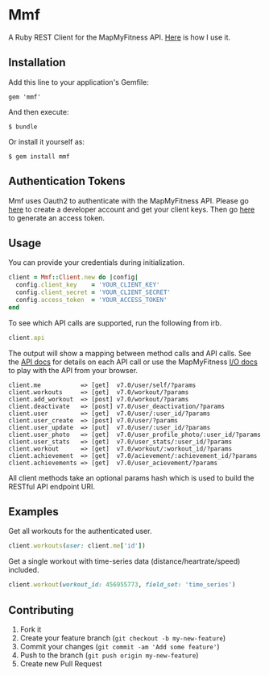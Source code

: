 # Mmf

A Ruby REST Client for the MapMyFitness API. [Here](http://skryl.org) is how I use it.

## Installation

Add this line to your application's Gemfile:

    gem 'mmf'

And then execute:

    $ bundle

Or install it yourself as:

    $ gem install mmf

## Authentication Tokens

Mmf uses Oauth2 to authenticate with the MapMyFitness API. Please go [here](https://developer.mapmyapi.com)
to create a developer account and get your client keys. Then go [here](https://developer.mapmyapi.com/io-docs)
to generate an access token.

## Usage

You can provide your credentials during initialization.

```ruby
client = Mmf::Client.new do |config|
  config.client_key    = 'YOUR_CLIENT_KEY'
  config.client_secret = 'YOUR_CLIENT_SECRET'
  config.access_token  = 'YOUR_ACCESS_TOKEN'
end
```

To see which API calls are supported, run the following from irb.

```ruby
client.api
```

The output will show a mapping between method calls and API calls. See the [API docs](https://developer.mapmyapi.com/docs)
for details on each API call or use the MapMyFitness [I/O docs](https://developer.mapmyapi.com/io-docs) to play with the API
from your browser.

```text
client.me           => [get]  v7.0/user/self/?params
client.workouts     => [get]  v7.0/workout/?params
client.add_workout  => [post] v7.0/workout/?params
client.deactivate   => [post] v7.0/user_deactivation/?params
client.user         => [get]  v7.0/user/:user_id/?params
client.user_create  => [post] v7.0/user/?params
client.user_update  => [put]  v7.0/user/:user_id/?params
client.user_photo   => [get]  v7.0/user_profile_photo/:user_id/?params
client.user_stats   => [get]  v7.0/user_stats/:user_id/?params
client.workout      => [get]  v7.0/workout/:workout_id/?params
client.achievement  => [get]  v7.0/acievement/:achievement_id/?params
client.achievements => [get]  v7.0/user_acievement/?params
```

All client methods take an optional params hash which is used to build the
RESTful API endpoint URI.

## Examples

Get all workouts for the authenticated user.

```ruby
client.workouts(user: client.me['id'])
```

Get a single workout with time-series data (distance/heartrate/speed) included.

```ruby
client.workout(workout_id: 456955773, field_set: 'time_series')
```

## Contributing

1. Fork it
2. Create your feature branch (`git checkout -b my-new-feature`)
3. Commit your changes (`git commit -am 'Add some feature'`)
4. Push to the branch (`git push origin my-new-feature`)
5. Create new Pull Request
